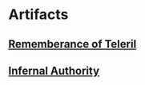# Artifacts

## [Rememberance of Teleril](<Rememberance of Teleril.md>)
## [Infernal Authority](<Infernal Authority.md>)
